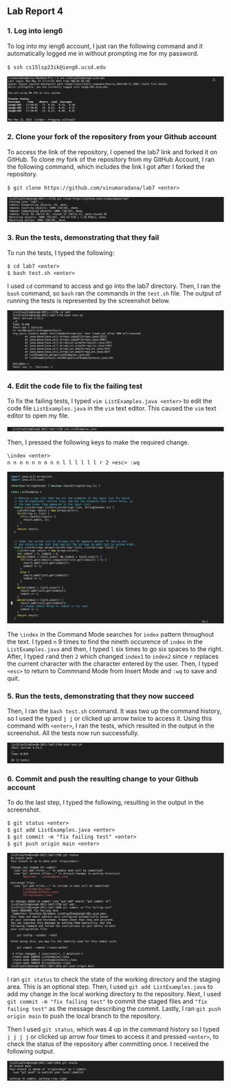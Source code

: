 ## Lab Report 4

### 1. Log into ieng6

To log into my ieng6 account, I just ran the following command and it automatically logged me in without prompting me for my password. 

`$ ssh cs15lsp23ik@ieng6.ucsd.edu`

![Image](lab7-1.png)

### 2. Clone your fork of the repository from your Github account

To access the link of the repository, I opened the lab7 link and forked it on GitHub. To clone my fork of the repository from my GitHub Account, I ran the following command, which includes the link I got after I forked the repository. 

`$ git clone https://github.com/vinumaradana/lab7 <enter>`

![Image](lab7-2.png)

### 3. Run the tests, demonstrating that they fail

To run the tests, I typed the following: 

```
$ cd lab7 <enter>
$ bash test.sh <enter>
```

I used `cd` command to access and go into the lab7 directory. Then, I ran the `bash` command, so `bash` ran the commands in the `test.sh` file. The output of running the tests is represented by the screenshot below.


![Image](lab7-3.png)


### 4. Edit the code file to fix the failing test
 To fix the failing tests, I typed `vim ListExamples.java <enter>` to edit the code file `ListExamples.java` in the `vim` text editor. This caused the `vim` text editor to open my file. 
 
 ![Image](lab7-4.png)

Then, I pressed the following keys to make the required change.

```
\index <enter>
n n n n n n n n n l l l l l l r 2 <esc> :wq
```
 ![Image](lab7-5.png)
 
The `\index` in the Command Mode searches for `index` pattern throughout the text. I typed `n` 9 times to find the nineth occurence of `index` in the `ListExamples.java` and then, I typed `l` six times to go six spaces to the right. After, I typed `r`and then `2` which changed `index1` to `index2` since `r` replaces the current character with the character entered by the user. Then, I typed `<esc>` to return to Commnand Mode from Insert Mode and `:wq` to save and quit.

### 5. Run the tests, demonstrating that they now succeed

Then, I ran the `bash test.sh` command. It was two up the command history, so I used the typed `j j` or clicked up arrow twice to access it. Using this command with `<enter>`, I ran the tests, which resulted in the output in the screenshot. All the tests now run successfully. 

![Image](lab7-6.png)

### 6. Commit and push the resulting change to your Github account

To do the last step, I typed the following, resulting in the output in the screenshot.
```
$ git status <enter>
$ git add ListExamples.java <enter>
$ git commit -m "fix failing test" <enter>
$ git push origin main <enter>
```
![Image](lab7-7.png)

I ran `git status` to check the state of the working directory and the staging area. This is an optional step. Then, I used `git add ListExamples.java` to add my change in the local working directory to the repository. Next, I used `git commit -m "fix failing test"` to commit the staged files and `"fix failing test"` as the message describing the commit. Lastly, I ran `git push origin main` to push the local branch to the repository. 

Then I used `git status`, which was 4 up in the command history so I typed `j j j j` or clicked up arrow four times to access it and pressed `<enter>`, to check the status of the repository after committing once. I received the following output. 

![Image](lab7-8.png)
